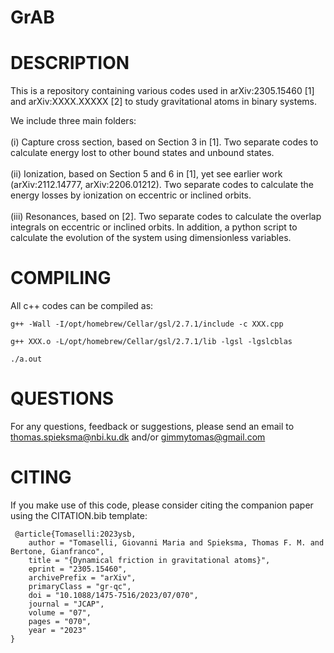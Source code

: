 # GrAB
# DESCRIPTION
This is a repository containing various codes used in arXiv:2305.15460 [1] and arXiv:XXXX.XXXXX [2] to study gravitational atoms in binary systems. 

We include three main folders:\
\
(i) Capture cross section, based on Section 3 in [1]. Two separate codes to calculate energy lost to other bound states and unbound states.\
\
(ii) Ionization, based on Section 5 and 6 in [1], yet see earlier work (arXiv:2112.14777, arXiv:2206.01212). Two separate codes to calculate the energy losses by ionization on eccentric or inclined orbits.\
\
(iii) Resonances, based on [2]. Two separate codes to calculate the overlap integrals on eccentric or inclined orbits. In addition, a python script to calculate the evolution of the system using dimensionless variables.
# COMPILING
All c++ codes can be compiled as:
<pre><code>g++ -Wall -I/opt/homebrew/Cellar/gsl/2.7.1/include -c XXX.cpp
  
g++ XXX.o -L/opt/homebrew/Cellar/gsl/2.7.1/lib -lgsl -lgslcblas

./a.out
</code></pre>
# QUESTIONS
For any questions, feedback or suggestions, please send an email to <a href="mailto:thomas.spieksma@nbi.ku.dk">thomas.spieksma@nbi.ku.dk</a> and/or <a href="mailto:gimmytomas@gmail.com">gimmytomas@gmail.com</a>
# CITING
If you make use of this code, please consider citing the companion paper using the CITATION.bib template:
<pre><code> @article{Tomaselli:2023ysb,
    author = "Tomaselli, Giovanni Maria and Spieksma, Thomas F. M. and Bertone, Gianfranco",
    title = "{Dynamical friction in gravitational atoms}",
    eprint = "2305.15460",
    archivePrefix = "arXiv",
    primaryClass = "gr-qc",
    doi = "10.1088/1475-7516/2023/07/070",
    journal = "JCAP",
    volume = "07",
    pages = "070",
    year = "2023"
}</code></pre>
